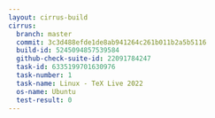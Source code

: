 ```yaml
---
layout: cirrus-build
cirrus:
  branch: master
  commit: 3c3d488efde1de8ab941264c261b011b2a5b5116
  build-id: 5245094857539584
  github-check-suite-id: 22091784247
  task-id: 6335199701630976
  task-number: 1
  task-name: Linux - TeX Live 2022
  os-name: Ubuntu
  test-result: 0
---
```

